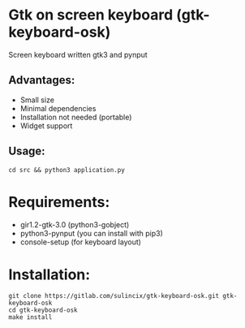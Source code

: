 # Gtk on screen keyboard (gtk-keyboard-osk)

Screen keyboard written gtk3 and pynput

## Advantages:

* Small size
* Minimal dependencies
* Installation not needed (portable)
* Widget support

## Usage:
`cd src && python3 application.py`

# Requirements:

* gir1.2-gtk-3.0 (python3-gobject)
* python3-pynput (you can install with pip3)
* console-setup (for keyboard layout)

# Installation:
```
git clone https://gitlab.com/sulincix/gtk-keyboard-osk.git gtk-keyboard-osk
cd gtk-keyboard-osk
make install
```
